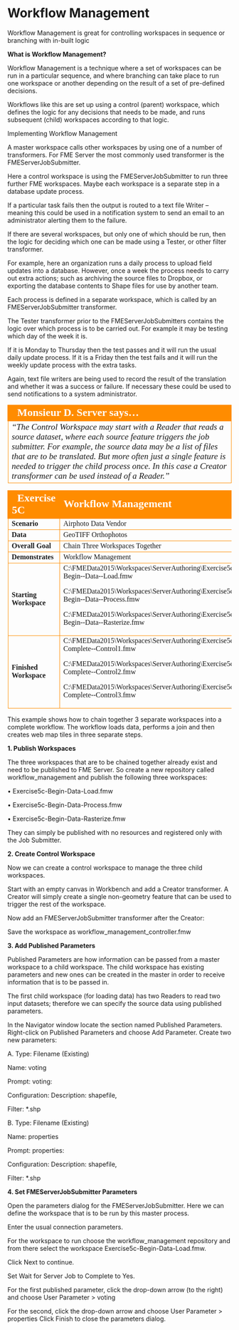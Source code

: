 # Workflow Management

Workflow Management is great for controlling workspaces in sequence or branching with in-built logic

**What is Workflow Management?**

Workflow Management is a technique where a set of workspaces can be run in a particular sequence, and where branching can take place to run one workspace or another depending on the result of a set of pre-defined decisions.

Workflows like this are set up using a control (parent) workspace, which defines the logic for any decisions that needs to be made, and runs subsequent (child) workspaces according to that logic.

Implementing Workflow Management

A master workspace calls other workspaces by using one of a number of transformers. For FME Server the most commonly used transformer is the FMEServerJobSubmitter.

Here a control workspace is using the FMEServerJobSubmitter to run three further FME workspaces. Maybe each workspace is a separate step in a database update process.

If a particular task fails then the output is routed to a text file Writer – meaning this could be used in a notification system to send an email to an administrator alerting them to the failure.

If there are several workspaces, but only one of which should be run, then the logic for deciding which one can be made using a Tester, or other filter transformer.

For example, here an organization runs a daily process to upload field updates into a database.
However, once a week the process needs to carry out extra actions; such as archiving the source files to Dropbox, or exporting the database contents to Shape files for use by another team.

Each process is defined in a separate workspace, which is called by an FMEServerJobSubmitter transformer.

The Tester transformer prior to the FMEServerJobSubmitters contains the logic over which process is to be carried out. For example it may be testing which day of the week it is. 

If it is Monday to Thursday then the test passes and it will run the usual daily update process. If it is a Friday then the test fails and it will run the weekly update process with the extra tasks.

Again, text file writers are being used to record the result of the translation and whether it was a success or failure. If necessary these could be used to send notifications to a system administrator.

<table style="border-spacing: 0px">
<tr>
<td style="vertical-align:middle;background-color:darkorange;border: 2px solid darkorange">
<i class="fa fa-quote-left fa-lg fa-pull-left fa-fw" style="color:white;padding-right: 12px;vertical-align:text-top"></i>
<span style="color:white;font-size:x-large;font-weight: bold;font-family:serif">Monsieur D. Server says…</span>
</td>
</tr>

<tr>
<td style="border: 1px solid darkorange">
<span style="font-family:serif; font-style:italic; font-size:larger">
“The Control Workspace may start with a Reader that reads a
source dataset, where each source feature triggers the job
submitter. For example, the source data may be a list of files that
are to be translated.
But more often just a single feature is needed to trigger the child
process once. In this case a Creator transformer can be used
instead of a Reader.”
</span>
</td>
</tr>
</table>

<table style="border-spacing: 0px;border-collapse: collapse;font-family:serif">
<tr>
<td style="vertical-align:middle;background-color:darkorange;border: 2px solid darkorange">
<i class="fa fa-cogs fa-lg fa-pull-left fa-fw" style="color:white;padding-right: 12px;vertical-align:text-top"></i>
<span style="color:white;font-size:x-large;font-weight: bold">Exercise 5C </span>
</td>
<td style="border: 2px solid darkorange;background-color:darkorange;color:white">
<span style="color:white;font-size:x-large;font-weight: bold">Workflow Management</span>
</td>
</tr>

<tr>
<td style="border: 1px solid darkorange; font-weight: bold">Scenario</td>
<td style="border: 1px solid darkorange">Airphoto
Data
Vendor</td>
</tr>

<tr>
<td style="border: 1px solid darkorange; font-weight: bold">Data</td>
<td style="border: 1px solid darkorange">GeoTIFF
Orthophotos</td>
</tr>

<tr>
<td style="border: 1px solid darkorange; font-weight: bold">Overall Goal</td>
<td style="border: 1px solid darkorange">Chain
Three
Workspaces
Together</td>
</tr>

<tr>
<td style="border: 1px solid darkorange; font-weight: bold">Demonstrates</td>
<td style="border: 1px solid darkorange">Workflow
Management</td>
</tr>

<tr>
<td style="border: 1px solid darkorange; font-weight: bold">Starting Workspace</td>
<td style="border: 1px solid darkorange">C:\FMEData2015\Workspaces\ServerAuthoring\Exercise5c-­‐Begin-­‐Data-­‐Load.fmw

C:\FMEData2015\Workspaces\ServerAuthoring\Exercise5c-­‐Begin-­‐Data-­‐Process.fmw

C:\FMEData2015\Workspaces\ServerAuthoring\Exercise5c-­‐Begin-­‐Data-­‐Rasterize.fmw</td>
</tr>

<tr>
<td style="border: 1px solid darkorange; font-weight: bold">Finished Workspace</td>
<td style="border: 1px solid darkorange">C:\FMEData2015\Workspaces\ServerAuthoring\Exercise5c-­‐Complete-­‐Control1.fmw

C:\FMEData2015\Workspaces\ServerAuthoring\Exercise5c-­‐Complete-­‐Control2.fmw

C:\FMEData2015\Workspaces\ServerAuthoring\Exercise5c-­‐Complete-­‐Control3.fmw</td>
</tr>

</table>

This example shows how to chain together 3 separate workspaces into a complete workflow. The
workflow loads data, performs a join and then creates web map tiles in three separate steps.

**1. Publish Workspaces**

The three workspaces that are to be chained together already exist and need to be published to FME Server. So create a new repository called workflow_management and publish the following three workspaces:

• Exercise5c-Begin-Data-Load.fmw

• Exercise5c-Begin-Data-Process.fmw

• Exercise5c-Begin-Data-Rasterize.fmw

They can simply be published with no resources and registered only with the Job Submitter.

**2. Create Control Workspace**

Now we can create a control workspace to manage the three child workspaces.

Start with an empty canvas in Workbench and add a Creator transformer. A Creator will simply create a single non-geometry feature that can be used to trigger the rest of the workspace.

Now add an FMEServerJobSubmitter transformer after the Creator: 

Save the workspace as workflow_management_controller.fmw

**3. Add Published Parameters**

Published Parameters are how information can be passed from a master workspace to a child workspace. The child workspace has existing parameters and new ones can be created in the master in order to receive information that is to be passed in.

The first child workspace (for loading data) has two Readers to read two input datasets; therefore we can specify the source data using published parameters.

In the Navigator window locate the section named Published Parameters.
Right-click on Published Parameters and choose Add Parameter.
Create two new parameters:

A. Type: Filename (Existing)

Name: voting

Prompt: voting:

Configuration: Description: shapefile,

Filter: *.shp

B. Type: Filename (Existing)

Name: properties

Prompt: properties:

Configuration: Description: shapefile,

Filter: *.shp

**4. Set FMEServerJobSubmitter Parameters**

Open the parameters dialog for the FMEServerJobSubmitter. Here we can define the workspace that is to be run by this master process.

Enter the usual connection parameters. 

For the workspace to run choose the workflow_management repository and from there select the workspace Exercise5c-Begin-Data-Load.fmw.

Click Next to continue.

Set Wait for Server Job to Complete to Yes.

For the first published parameter, click the drop-down arrow (to the right) and choose User Parameter > voting

For the second, click the drop-down arrow and choose User Parameter > properties Click Finish to close the parameters dialog.